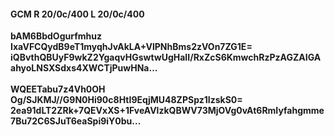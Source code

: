 #### GCM R 20/0c/400 L 20/0c/400
**bAM6BbdOgurfmhuz**<br/>**IxaVFCQydB9eT1myqhJvAkLA+VlPNhBms2zVOn7ZG1E=**<br/>**iQBvthQBUyF9wkZ2YgaqvHGswtwUgHaII/RxZcS6KmwchRzPzAGZAIGAahyoLNSXSdxs4XWCTjPuwHNa...**<br/><br/>
**WQEETabu7z4Vh0OH**<br/>**Og/SJKMJ//G9N0Hi90c8HtI9EqjMU48ZPSpz1IzskS0=**<br/>**2ea91dLT2ZRk+7QEVxXS+1FveAVlzkQBWV73MjOVg0vAt6RmIyfahgmme7Bu72C6SJuT6eaSpi9iY0bu...**